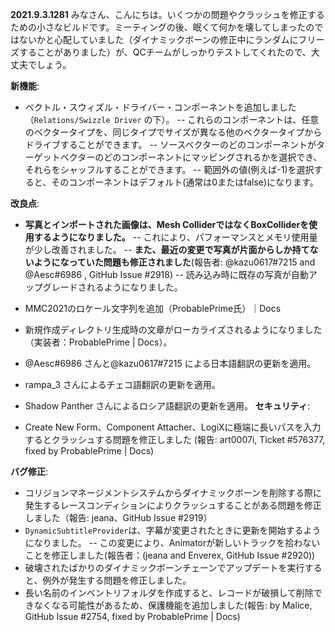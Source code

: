 **2021.9.3.1281**
みなさん、こんにちは。いくつかの問題やクラッシュを修正するための小さなビルドです。ミーティングの後、眠くて何かを壊してしまったのではないかと心配していました（ダイナミックボーンの修正中にランダムにフリーズすることがありました）が、QCチームがしっかりテストしてくれたので、大丈夫でしょう。

**新機能**:
- ベクトル・スウィズル・ドライバー・コンポーネントを追加しました（`Relations/Swizzle Driver` の下）。
-- これらのコンポーネントは、任意のベクタータイプを、同じタイプでサイズが異なる他のベクタータイプからドライブすることができます。
-- ソースベクターのどのコンポーネントがターゲットベクターのどのコンポーネントにマッピングされるかを選択でき、それらをシャッフルすることができます。
-- 範囲外の値(例えば-1)を選択すると、そのコンポーネントはデフォルト(通常は0またはfalse)になります。

**改良点**:
- **写真とインポートされた画像は、Mesh ColliderではなくBoxColliderを使用するようになりました。**
-- これにより、パフォーマンスとメモリ使用量が少し改善されました。
-- **また、最近の変更で写真が片面からしか持てないようになっていた問題も修正されました**(報告者: @kazu0617#7215 and @Aesc#6986 , GitHub Issue #2918)
-- 読み込み時に既存の写真が自動アップグレードされるようになりました。

- MMC2021のロケール文字列を追加（ProbablePrime氏）｜Docs
- 新規作成ディレクトリ生成時の文章がローカライズされるようになりました（実装者：ProbablePrime | Docs）。

- @Aesc#6986 さんと@kazu0617#7215 による日本語翻訳の更新を適用。
- rampa_3 さんによるチェコ語翻訳の更新を適用。
- Shadow Panther さんによるロシア語翻訳の更新を適用。
**セキュリティ**:
- Create New Form、Component Attacher、LogiXに極端に長いパスを入力するとクラッシュする問題を修正しました (報告: art0007i, Ticket #576377, fixed by ProbablePrime | Docs)

**バグ修正**:
- コリジョンマネージメントシステムからダイナミックボーンを削除する際に発生するレースコンディションによりクラッシュすることがある問題を修正しました（報告: jeana、GitHub Issue #2919）
- `DynamicSubtitleProvider`は、字幕が変更されたときに更新を開始するようになりました。
-- この変更により、Animatorが新しいトラックを拾わないことを修正しました(報告者：(jeana and Enverex, GitHub Issue #2920))
- 破壊されたばかりのダイナミックボーンチェーンでアップデートを実行すると、例外が発生する問題を修正しました。
- 長い名前のインベントリフォルダを作成すると、レコードが破損して削除できなくなる可能性があるため、保護機能を追加しました(報告: by Malice, GitHub Issue #2754, fixed by ProbablePrime | Docs)